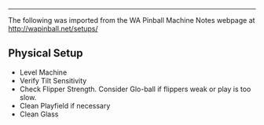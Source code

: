 ***
The following was imported from the WA Pinball Machine Notes webpage at http://wapinball.net/setups/
## Physical Setup
-   Level Machine
-   Verify Tilt Sensitivity
-   Check Flipper Strength. Consider Glo-ball if flippers weak or play is too slow.
-   Clean Playfield if necessary
-   Clean Glass
